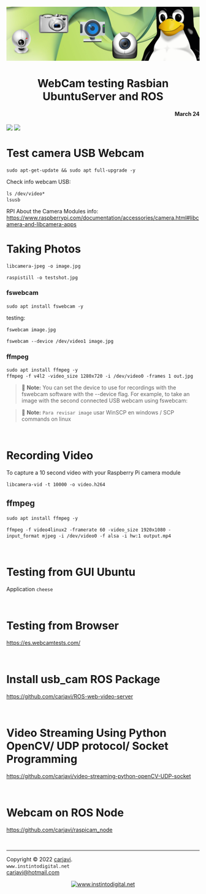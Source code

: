 <p align="center"><img src="./img/webcam.jpg" width="800"  alt=" " /></p>
<h1 align="center"> WebCam testing Rasbian UbuntuServer and ROS </h1> 
<h4 align="right">March 24</h4>

<img src="https://img.shields.io/badge/OS-Linux%20GNU-yellowgreen">
<img src="https://img.shields.io/badge/OS%20-Raspbian%20GNU%2FLinux%2011%20(bulleye)-yellowgreen">


<br>

# Test camera USB Webcam
```
sudo apt-get-update && sudo apt full-upgrade -y
```

Check info webcam USB:
```
ls /dev/video*
lsusb
```

RPI About the Camera Modules info: https://www.raspberrypi.com/documentation/accessories/camera.html#libcamera-and-libcamera-apps

# Taking Photos
```
libcamera-jpeg -o image.jpg
```
```
raspistill -o testshot.jpg
```

### fswebcam
```
sudo apt install fswebcam -y
```
testing:
```
fswebcam image.jpg
```
```
fswebcam --device /dev/video1 image.jpg
```



### ffmpeg
```
sudo apt install ffmpeg -y
ffmpeg -f v4l2 -video_size 1280x720 -i /dev/video0 -frames 1 out.jpg
```

> :memo: **Note:** You can set the device to use for recordings with the fswebcam software with the --device flag. For example, to take an image with the second connected USB webcam using fswebcam:


> :memo: **Note:** ```Para revisar image``` usar WinSCP en windows / SCP commands on linux

<br>

# Recording Video
To capture a 10 second video with your Raspberry Pi camera module
```
libcamera-vid -t 10000 -o video.h264
```
## ffmpeg
```
sudo apt install ffmpeg -y
```
```
ffmpeg -f video4linux2 -framerate 60 -video_size 1920x1080 -input_format mjpeg -i /dev/video0 -f alsa -i hw:1 output.mp4
```

<br>

# Testing from GUI Ubuntu
Application ```cheese```

<br>

# Testing from Browser
https://es.webcamtests.com/

<br>

# Install usb_cam ROS Package
https://github.com/carjavi/ROS-web-video-server

<br>

# Video Streaming Using Python OpenCV/ UDP protocol/ Socket Programming
https://github.com/carjavi/video-streaming-python-openCV-UDP-socket

<br>

# Webcam on ROS Node
https://github.com/carjavi/raspicam_node

<br>

---
Copyright &copy; 2022 [carjavi](https://github.com/carjavi). <br>
```www.instintodigital.net``` <br>
carjavi@hotmail.com <br>
<p align="center">
    <a href="https://instintodigital.net/" target="_blank"><img src="./img/developer.png" height="100" alt="www.instintodigital.net"></a>
</p>




